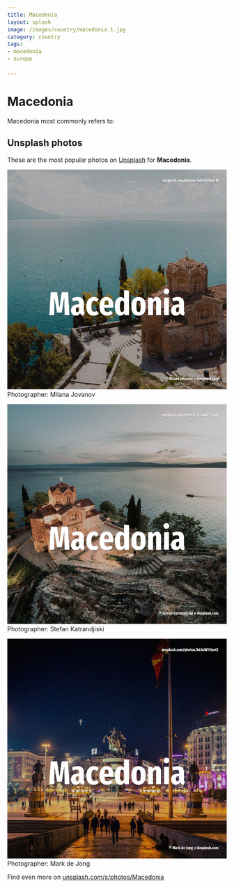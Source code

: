 ```yaml
---
title: Macedonia
layout: splash
image: /images/country/macedonia.1.jpg
category: country
tags:
- macedonia
- europe

---
```

# Macedonia

Macedonia most commonly refers to:

 
## Unsplash photos
These are the most popular photos on [Unsplash](https://unsplash.com) for **Macedonia**.
 
![Macedonia](/images/country/macedonia.1.jpg)
Photographer:  Milana Jovanov
 
![Macedonia](/images/country/macedonia.2.jpg)
Photographer:  Stefan Katrandjiski
 
![Macedonia](/images/country/macedonia.3.jpg)
Photographer:  Mark de Jong
 
Find even more on [unsplash.com/s/photos/Macedonia](https://unsplash.com/s/photos/Macedonia)
 
